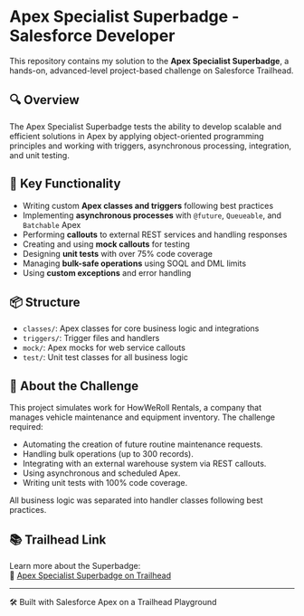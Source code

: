 # Apex Specialist Superbadge - Salesforce Developer

This repository contains my solution to the **Apex Specialist Superbadge**, a hands-on, advanced-level project-based challenge on Salesforce Trailhead.

## 🔍 Overview

The Apex Specialist Superbadge tests the ability to develop scalable and efficient solutions in Apex by applying object-oriented programming principles and working with triggers, asynchronous processing, integration, and unit testing.

## 🧩 Key Functionality

- Writing custom **Apex classes and triggers** following best practices
- Implementing **asynchronous processes** with `@future`, `Queueable`, and `Batchable` Apex
- Performing **callouts** to external REST services and handling responses
- Creating and using **mock callouts** for testing
- Designing **unit tests** with over 75% code coverage
- Managing **bulk-safe operations** using SOQL and DML limits
- Using **custom exceptions** and error handling

## 📦 Structure

- `classes/`: Apex classes for core business logic and integrations  
- `triggers/`: Trigger files and handlers  
- `mock/`: Apex mocks for web service callouts  
- `test/`: Unit test classes for all business logic

## 🚀 About the Challenge

This project simulates work for HowWeRoll Rentals, a company that manages vehicle maintenance and equipment inventory. The challenge required:

- Automating the creation of future routine maintenance requests.
- Handling bulk operations (up to 300 records).
- Integrating with an external warehouse system via REST callouts.
- Using asynchronous and scheduled Apex.
- Writing unit tests with 100% code coverage.

All business logic was separated into handler classes following best practices.


## 📚 Trailhead Link

Learn more about the Superbadge:  
🔗 [Apex Specialist Superbadge on Trailhead](https://trailhead.salesforce.com/en/content/learn/superbadges/superbadge_apex)

---

🛠 Built with Salesforce Apex on a Trailhead Playground
